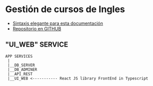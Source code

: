 # Gestión de cursos de Ingles
- [Sintaxis elegante para esta documentación](https://docs.github.com/es/github/writing-on-github/getting-started-with-writing-and-formatting-on-github/basic-writing-and-formatting-syntax)
- [Repositorio en GITHUB](https://github.com/sergioarieljuarez/ei-pp3-2022)

## "UI_WEB" SERVICE

```
APP SERVICES
 |
 |__DB_SERVER
 |__DB_ADMINER
 |__API_REST
 |__UI_WEB <----------- React JS library FrontEnd in Typescript
```
